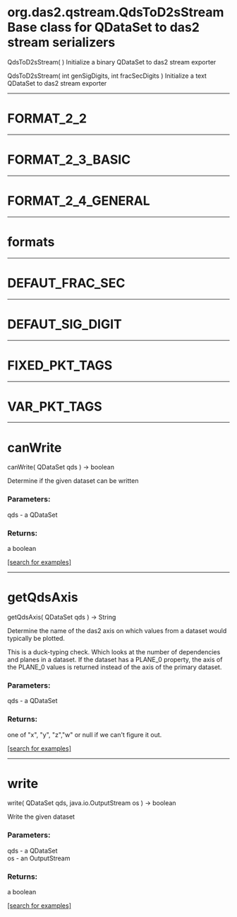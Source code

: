 # org.das2.qstream.QdsToD2sStreamBase class for QDataSet to das2 stream serializers
QdsToD2sStream( )
Initialize a binary QDataSet to das2 stream exporter

QdsToD2sStream( int genSigDigits, int fracSecDigits )
Initialize a text QDataSet to das2 stream exporter

***
<a name="FORMAT_2_2"></a>
# FORMAT_2_2



***
<a name="FORMAT_2_3_BASIC"></a>
# FORMAT_2_3_BASIC



***
<a name="FORMAT_2_4_GENERAL"></a>
# FORMAT_2_4_GENERAL



***
<a name="formats"></a>
# formats



***
<a name="DEFAUT_FRAC_SEC"></a>
# DEFAUT_FRAC_SEC



***
<a name="DEFAUT_SIG_DIGIT"></a>
# DEFAUT_SIG_DIGIT



***
<a name="FIXED_PKT_TAGS"></a>
# FIXED_PKT_TAGS



***
<a name="VAR_PKT_TAGS"></a>
# VAR_PKT_TAGS



***
<a name="canWrite"></a>
# canWrite
canWrite( QDataSet qds ) &rarr; boolean

Determine if the given dataset can be written

### Parameters:
qds - a QDataSet

### Returns:
a boolean


<a href="https://github.com/autoplot/dev/search?q=canWrite&unscoped_q=canWrite">[search for examples]</a>

***
<a name="getQdsAxis"></a>
# getQdsAxis
getQdsAxis( QDataSet qds ) &rarr; String

Determine the name of the das2 axis on which values from a dataset
 would typically be plotted.
 
 This is a duck-typing check.  Which looks at the number of dependencies 
 and planes in a dataset.  If the dataset has a PLANE_0 property, the axis
 of the PLANE_0 values is returned instead of the axis of the primary
 dataset.

### Parameters:
qds - a QDataSet

### Returns:
one of "x", "y", "z","w" or null if we can't figure it out.

<a href="https://github.com/autoplot/dev/search?q=getQdsAxis&unscoped_q=getQdsAxis">[search for examples]</a>

***
<a name="write"></a>
# write
write( QDataSet qds, java.io.OutputStream os ) &rarr; boolean

Write the given dataset

### Parameters:
qds - a QDataSet
<br>os - an OutputStream

### Returns:
a boolean


<a href="https://github.com/autoplot/dev/search?q=write&unscoped_q=write">[search for examples]</a>

